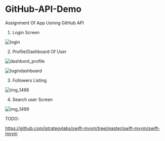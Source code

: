 # GitHub-API-Demo
Assignment Of App Usinng GitHub API
1. Login Screen 

![login](https://user-images.githubusercontent.com/45251228/50773020-959d3800-12b5-11e9-9616-b2cb4ffb7d4c.png)


2. Profile/Dashboard Of User

![dashbord_profile](https://user-images.githubusercontent.com/45251228/50773135-f2005780-12b5-11e9-89c3-c57fdf1f91bb.png)

![logindashboard](https://user-images.githubusercontent.com/45251228/50773043-ac438f00-12b5-11e9-9e2d-eb506984fb8e.png)


3. Followers Listing

![img_1498](https://user-images.githubusercontent.com/45251228/50819817-29701200-1351-11e9-93e0-2e97201a89ab.png)


4. Search user Screen

![img_1499](https://user-images.githubusercontent.com/45251228/50819823-2bd26c00-1351-11e9-826e-371659de5c0b.png)


TODO:

https://github.com/istrategylabs/swift-mvvm/tree/master/swift-mvvm/swift-mvvm

